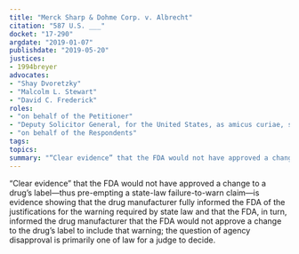 ```yaml
---
title: "Merck Sharp & Dohme Corp. v. Albrecht"
citation: "587 U.S. ___"
docket: "17-290"
argdate: "2019-01-07"
publishdate: "2019-05-20"
justices:
- 1994breyer
advocates:
- "Shay Dvoretzky"
- "Malcolm L. Stewart"
- "David C. Frederick"
roles:
- "on behalf of the Petitioner"
- "Deputy Solicitor General, for the United States, as amicus curiae, supporting the Petitioner"
- "on behalf of the Respondents"
tags:
topics:
summary: "“Clear evidence” that the FDA would not have approved a change to a drug’s label—thus pre-empting a state-law failure-to-warn claim—is evidence showing that the drug manufacturer fully informed the FDA of the justifications for the warning required by state law and that the FDA, in turn, informed the drug manufacturer that the FDA would not approve a change to the drug’s label to include that warning; the question of agency disapproval is primarily one of law for a judge to decide."
---
```

“Clear evidence” that the FDA would not have approved a change to a drug’s label—thus pre-empting a state-law failure-to-warn claim—is evidence showing that the drug manufacturer fully informed the FDA of the justifications for the warning required by state law and that the FDA, in turn, informed the drug manufacturer that the FDA would not approve a change to the drug’s label to include that warning; the question of agency disapproval is primarily one of law for a judge to decide.